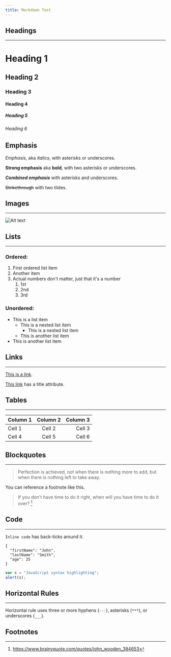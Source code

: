 ```yaml
---
title: Markdown Test
---
```


## Headings

---

# Heading 1

## Heading 2

### Heading 3

#### Heading 4

##### Heading 5

###### Heading 6

## Emphasis

_Emphasis_, aka _italics_, with asterisks or underscores.

**Strong emphasis** aka **bold**, with two asterisks or underscores.

**_Combined emphasis_** with asterisks and underscores.

~~Strikethrough~~ with two tildes.

## Images

---

![Alt text](../image.jpg "This is a caption.")

## Lists

---

### Ordered:

1. First ordered list item
2. Another item
3. Actual numbers don't matter, just that it's a number
   1. 1st
   1. 2nd
   1. 3rd

### Unordered:

- This is a list item
  - This is a nested list item
    - This is a nested list item
  - This is another list item
- This is another list item

## Links

---

[This is a link](https://www.example.com).

[This link](https://www.example.com "Link Title") has a title attribute.

## Tables

---

| Column 1 | Column 2 | Column 3 |
| :------- | :------: | -------: |
| Cell 1   |  Cell 2  |   Cell 3 |
| Cell 4   |  Cell 5  |   Cell 6 |

## Blockquotes

---

> Perfection is achieved, not when there is nothing more to add, but when there
> is nothing left to take away.

You can reference a footnote like this.

> If you don't have time to do it right, when will you have time to do it over?
> [^1]

## Code

---

`Inline code` has back-ticks around it.

```
{
  "firstName": "John",
  "lastName": "Smith",
  "age": 25
}
```

```javascript
var s = "JavaScript syntax highlighting";
alert(s);
```

## Horizontal Rules

---

Horizontal rule uses three or more hyphens (`---`), asterisks (`***`), or
underscores (`___`).

## Footnotes

[^1]: https://www.brainyquote.com/quotes/john_wooden_384653
